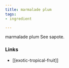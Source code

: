 ```yaml
---
title: marmalade plum
tags:
- ingredient

---
```

marmalade plum See sapote.

### Links

* [[exotic-tropical-fruit]]
